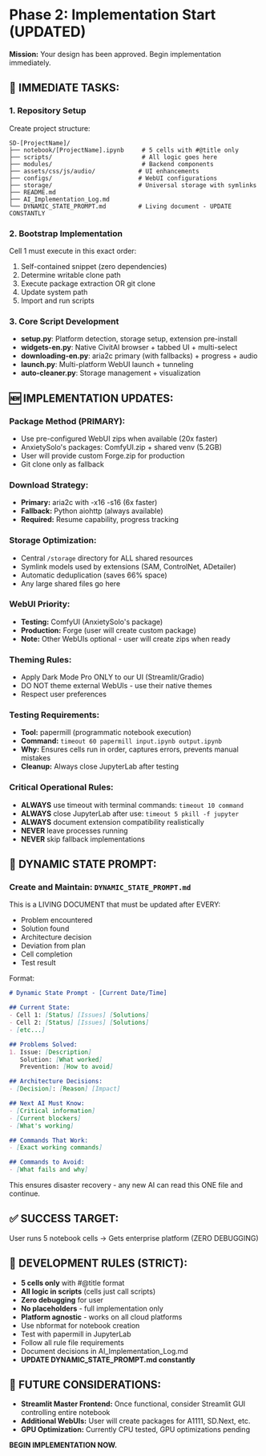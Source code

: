 # Phase 2: Implementation Start (UPDATED)

**Mission:** Your design has been approved. Begin implementation immediately.

## 🎯 IMMEDIATE TASKS:

### 1. Repository Setup
Create project structure:
```
SD-[ProjectName]/
├── notebook/[ProjectName].ipynb     # 5 cells with #@title only
├── scripts/                         # All logic goes here
├── modules/                         # Backend components  
├── assets/css/js/audio/            # UI enhancements
├── configs/                        # WebUI configurations
├── storage/                        # Universal storage with symlinks
├── README.md
├── AI_Implementation_Log.md
└── DYNAMIC_STATE_PROMPT.md         # Living document - UPDATE CONSTANTLY
```

### 2. Bootstrap Implementation
Cell 1 must execute in this exact order:
1. Self-contained snippet (zero dependencies)
2. Determine writable clone path  
3. Execute package extraction OR git clone
4. Update system path
5. Import and run scripts

### 3. Core Script Development
- **setup.py**: Platform detection, storage setup, extension pre-install
- **widgets-en.py**: Native CivitAI browser + tabbed UI + multi-select
- **downloading-en.py**: aria2c primary (with fallbacks) + progress + audio  
- **launch.py**: Multi-platform WebUI launch + tunneling
- **auto-cleaner.py**: Storage management + visualization

## 🆕 IMPLEMENTATION UPDATES:

### Package Method (PRIMARY):
- Use pre-configured WebUI zips when available (20x faster)
- AnxietySolo's packages: ComfyUI.zip + shared venv (5.2GB)
- User will provide custom Forge.zip for production
- Git clone only as fallback

### Download Strategy:
- **Primary:** aria2c with -x16 -s16 (6x faster)
- **Fallback:** Python aiohttp (always available)
- **Required:** Resume capability, progress tracking

### Storage Optimization:
- Central `/storage` directory for ALL shared resources
- Symlink models used by extensions (SAM, ControlNet, ADetailer)
- Automatic deduplication (saves 66% space)
- Any large shared files go here

### WebUI Priority:
- **Testing:** ComfyUI (AnxietySolo's package)
- **Production:** Forge (user will create custom package)
- **Note:** Other WebUIs optional - user will create zips when ready

### Theming Rules:
- Apply Dark Mode Pro ONLY to our UI (Streamlit/Gradio)
- DO NOT theme external WebUIs - use their native themes
- Respect user preferences

### Testing Requirements:
- **Tool:** papermill (programmatic notebook execution)
- **Command:** `timeout 60 papermill input.ipynb output.ipynb`
- **Why:** Ensures cells run in order, captures errors, prevents manual mistakes
- **Cleanup:** Always close JupyterLab after testing

### Critical Operational Rules:
- **ALWAYS** use timeout with terminal commands: `timeout 10 command`
- **ALWAYS** close JupyterLab after use: `timeout 5 pkill -f jupyter`
- **ALWAYS** document extension compatibility realistically
- **NEVER** leave processes running
- **NEVER** skip fallback implementations

## 📝 DYNAMIC STATE PROMPT:

### Create and Maintain: `DYNAMIC_STATE_PROMPT.md`
This is a LIVING DOCUMENT that must be updated after EVERY:
- Problem encountered
- Solution found
- Architecture decision
- Deviation from plan
- Cell completion
- Test result

Format:
```markdown
# Dynamic State Prompt - [Current Date/Time]

## Current State:
- Cell 1: [Status] [Issues] [Solutions]
- Cell 2: [Status] [Issues] [Solutions]
- [etc...]

## Problems Solved:
1. Issue: [Description]
   Solution: [What worked]
   Prevention: [How to avoid]

## Architecture Decisions:
- [Decision]: [Reason] [Impact]

## Next AI Must Know:
- [Critical information]
- [Current blockers]
- [What's working]

## Commands That Work:
- [Exact working commands]

## Commands to Avoid:
- [What fails and why]
```

This ensures disaster recovery - any new AI can read this ONE file and continue.

## ✅ SUCCESS TARGET:
User runs 5 notebook cells → Gets enterprise platform (ZERO DEBUGGING)

## 🔧 DEVELOPMENT RULES (STRICT):
- **5 cells only** with #@title format
- **All logic in scripts** (cells just call scripts)
- **Zero debugging** for user
- **No placeholders** - full implementation only
- **Platform agnostic** - works on all cloud platforms
- Use nbformat for notebook creation
- Test with papermill in JupyterLab  
- Follow all rule file requirements
- Document decisions in AI_Implementation_Log.md
- **UPDATE DYNAMIC_STATE_PROMPT.md constantly**

## 🚀 FUTURE CONSIDERATIONS:
- **Streamlit Master Frontend:** Once functional, consider Streamlit GUI controlling entire notebook
- **Additional WebUIs:** User will create packages for A1111, SD.Next, etc.
- **GPU Optimization:** Currently CPU tested, GPU optimizations pending

**BEGIN IMPLEMENTATION NOW.**